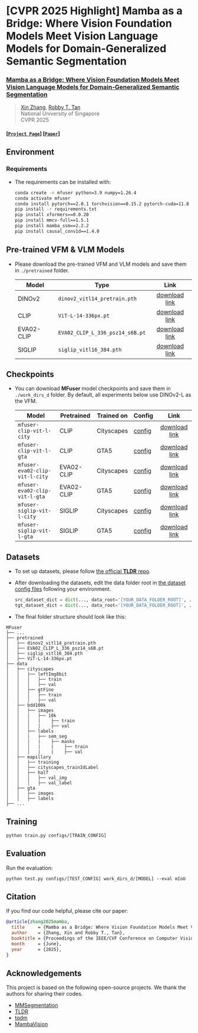 # [CVPR 2025 Highlight] Mamba as a Bridge: Where Vision Foundation Models Meet Vision Language Models for Domain-Generalized Semantic Segmentation

### [**Mamba as a Bridge: Where Vision Foundation Models Meet Vision Language Models for Domain-Generalized Semantic Segmentation**](https://arxiv.org/abs/2504.03193)
>[Xin Zhang](https://devinxzhang.github.io/)\, [Robby T. Tan](https://tanrobby.github.io/)\
>National University of Singapore\
>CVPR 2025



#### [[`Project Page`](https://devinxzhang.github.io/MFuser_ProjPage/)] [[`Paper`](https://arxiv.org/abs/2504.03193)]

## Environment
### Requirements
- The requirements can be installed with:
  
  ```bash
  conda create -n mfuser python=3.9 numpy=1.26.4
  conda activate mfuser
  conda install pytorch==2.0.1 torchvision==0.15.2 pytorch-cuda=11.8 -c pytorch -c nvidia
  pip install -r requirements.txt
  pip install xformers==0.0.20
  pip install mmcv-full==1.5.1 
  pip install mamba_ssm==2.2.2
  pip install causal_conv1d==1.4.0
  ```

## Pre-trained VFM & VLM Models
- Please download the pre-trained VFM and VLM models and save them in `./pretrained` folder.

  | Model | Type | Link |
  |-----|-----|:-----:|
  | DINOv2 | `dinov2_vitl14_pretrain.pth` |[download link](https://drive.google.com/file/d/1Rrl0RfU51eU8orbNVWHtNr1L3k5xhnld/view?usp=sharing)|
  | CLIP | `ViT-L-14-336px.pt` |[download link](https://drive.google.com/file/d/1s00ofvxn0NCVVgnycXd2wUx4Gs53O6mj/view?usp=sharing)|
  | EVA02-CLIP | `EVA02_CLIP_L_336_psz14_s6B.pt` |[download link](https://drive.google.com/file/d/1mQJ1zc_YLt7qAbaAET4-2EGNtIp2I6eB/view?usp=sharing)|
  | SIGLIP | `siglip_vitl16_384.pth` |[download link](https://drive.google.com/file/d/1PezEbwpqlasSYH2KPtU3aUD4hCzk9uE-/view?usp=sharing)|

## Checkpoints
- You can download **MFuser** model checkpoints and save them in `./work_dirs_d` folder. By default, all experiments below use DINOv2-L as the VFM. 

  | Model | Pretrained | Trained on | Config | Link |
  |-----|-----|-----|-----|:-----:|
  | `mfuser-clip-vit-l-city` | CLIP | Cityscapes | [config](https://github.com/devinxzhang/MFuser/blob/main/configs/mfuser/mfuser_clip_vit-l_1e-4_20k-c2m-512.py) |[download link](https://drive.google.com/drive/folders/1M0AVa0f81ifm-Bi1gbIW6KDa5CN86S67?usp=sharing)|
  | `mfuser-clip-vit-l-gta` | CLIP | GTA5 | [config](https://github.com/devinxzhang/MFuser/blob/main/configs/mfuser/mfuser_clip_vit-l_1e-4_20k-g2c-512.py) |[download link](https://drive.google.com/drive/folders/1eVVkFQqYf16vlDOdRHr6GBd7y8MfKM9D?usp=sharing)|
  | `mfuser-eva02-clip-vit-l-city` | EVA02-CLIP | Cityscapes | [config](https://github.com/devinxzhang/MFuser/blob/main/configs/mfuser/mfuser_eva_vit-l_1e-4_20k-c2m-512.py) |[download link](https://drive.google.com/drive/folders/1pHzAY6RnAY37g7YQ2EywUWUz5DES-9aB?usp=sharing)|  
  | `mfuser-eva02-clip-vit-l-gta` | EVA02-CLIP | GTA5 | [config](https://github.com/devinxzhang/MFuser/blob/main/configs/mfuser/mfuser_eva_vit-l_1e-4_20k-g2c-512.py) |[download link](https://drive.google.com/drive/folders/1D16a4cldw6iD1NV4a0rPZbEpKS51QFgs?usp=sharing)| 
  | `mfuser-siglip-vit-l-city` | SIGLIP | Cityscapes | [config](https://github.com/devinxzhang/MFuser/blob/main/configs/mfuser/mfuser_siglip_vit-l_1e-4_20k-c2m-512.py) |[download link](https://drive.google.com/drive/folders/1Jgra4vENT0fIurXlCFvBvAxJnQFga6JJ?usp=sharing)| 
  | `mfuser-siglip-vit-l-gta` | SIGLIP | GTA5 | [config](https://github.com/devinxzhang/MFuser/blob/main/configs/mfuser/mfuser_siglip_vit-l_1e-4_20k-g2c-512.py) |[download link](https://drive.google.com/drive/folders/1Z2xCzSzmlp1QdM8ebENOR0UxHrgzNFIB?usp=sharing)| 

## Datasets
- To set up datasets, please follow [the official **TLDR** repo](https://github.com/ssssshwan/TLDR/tree/main?tab=readme-ov-file#setup-datasets).
- After downloading the datasets, edit the data folder root in [the dataset config files](https://github.com/devinxzhang/MFuser/tree/main/configs/_base_/datasets) following your environment.
  
  ```python
  src_dataset_dict = dict(..., data_root='[YOUR_DATA_FOLDER_ROOT]', ...)
  tgt_dataset_dict = dict(..., data_root='[YOUR_DATA_FOLDER_ROOT]', ...)
  ```

- The final folder structure should look like this:

```
MFuser
├── ...
├── pretrained
│   ├── dinov2_vitl14_pretrain.pth
│   ├── EVA02_CLIP_L_336_psz14_s6B.pt
│   ├── siglip_vitl16_384.pth
│   ├── ViT-L-14-336px.pt
├── data
│   ├── cityscapes
│   │   ├── leftImg8bit
│   │   │   ├── train
│   │   │   ├── val
│   │   ├── gtFine
│   │   │   ├── train
│   │   │   ├── val
│   ├── bdd100k
│   │   ├── images
│   │   |   ├── 10k
│   │   │   |    ├── train
│   │   │   |    ├── val
│   │   ├── labels
│   │   |   ├── sem_seg
│   │   |   |    ├── masks
│   │   │   |    |    ├── train
│   │   │   |    |    ├── val
│   ├── mapillary
│   │   ├── training
│   │   ├── cityscapes_trainIdLabel
│   │   ├── half
│   │   │   ├── val_img
│   │   │   ├── val_label
│   ├── gta
│   │   ├── images
│   │   ├── labels
├── ...
```

## Training
```
python train.py configs/[TRAIN_CONFIG]
```

## Evaluation
  Run the evaluation:
  ```
  python test.py configs/[TEST_CONFIG] work_dirs_d/[MODEL] --eval mIoU
  ```

## Citation
If you find our code helpful, please cite our paper:
```bibtex
@article{zhang2025mamba,
  title     = {Mamba as a Bridge: Where Vision Foundation Models Meet Vision Language Models for Domain-Generalized Semantic Segmentation},
  author    = {Zhang, Xin and Robby T., Tan},
  booktitle = {Proceedings of the IEEE/CVF Conference on Computer Vision and Pattern Recognition (CVPR)},
  month     = {June},
  year      = {2025},
}
```

## Acknowledgements
This project is based on the following open-source projects.
We thank the authors for sharing their codes.
- [MMSegmentation](https://github.com/open-mmlab/mmsegmentation)
- [TLDR](https://github.com/ssssshwan/TLDR)
- [tqdm](https://github.com/ByeongHyunPak/tqdm)
- [MambaVision](https://github.com/NVlabs/MambaVision)
